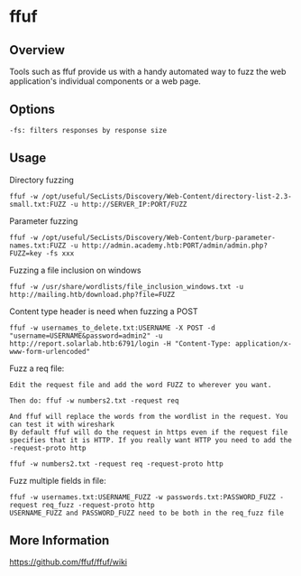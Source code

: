 # ffuf

## Overview

Tools such as ffuf provide us with a handy automated way to fuzz the web application's individual components or a web page. 

## Options

	-fs: filters responses by response size

## Usage

Directory fuzzing

	ffuf -w /opt/useful/SecLists/Discovery/Web-Content/directory-list-2.3-small.txt:FUZZ -u http://SERVER_IP:PORT/FUZZ

Parameter fuzzing

	ffuf -w /opt/useful/SecLists/Discovery/Web-Content/burp-parameter-names.txt:FUZZ -u http://admin.academy.htb:PORT/admin/admin.php?FUZZ=key -fs xxx

Fuzzing a file inclusion on windows

	ffuf -w /usr/share/wordlists/file_inclusion_windows.txt -u http://mailing.htb/download.php?file=FUZZ

Content type header is need when fuzzing a POST

	ffuf -w usernames_to_delete.txt:USERNAME -X POST -d "username=USERNAME&password=admin2" -u http://report.solarlab.htb:6791/login -H "Content-Type: application/x-www-form-urlencoded"

Fuzz a req file:

	Edit the request file and add the word FUZZ to wherever you want.

	Then do: ffuf -w numbers2.txt -request req

	And ffuf will replace the words from the wordlist in the request. You can test it with wireshark
	By default ffuf will do the request in https even if the request file specifies that it is HTTP. If you really want HTTP you need to add the -request-proto http
	
	ffuf -w numbers2.txt -request req -request-proto http

Fuzz multiple fields in file:

	ffuf -w usernames.txt:USERNAME_FUZZ -w passwords.txt:PASSWORD_FUZZ -request req_fuzz -request-proto http
	USERNAME_FUZZ and PASSWORD_FUZZ need to be both in the req_fuzz file


## More Information

https://github.com/ffuf/ffuf/wiki
